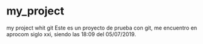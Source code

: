 # my_project
my project whit git
Este es un proyecto de prueba con git, me encuentro en aprocom siglo xxi, siendo
las 18:09 del 05/07/2019.
